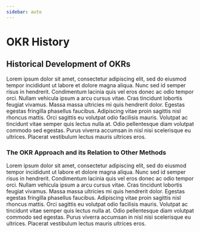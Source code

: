 ```yaml
---
sidebar: auto
---
```


# OKR History

## Historical Development of OKRs

Lorem ipsum dolor sit amet, consectetur adipiscing elit, sed do eiusmod tempor incididunt ut labore et dolore magna
aliqua. Nunc sed id semper risus in hendrerit. Condimentum lacinia quis vel eros donec ac odio tempor orci. Nullam
vehicula ipsum a arcu cursus vitae. Cras tincidunt lobortis feugiat vivamus. Massa massa ultricies mi quis hendrerit
dolor. Egestas egestas fringilla phasellus faucibus. Adipiscing vitae proin sagittis nisl rhoncus mattis. Orci sagittis
eu volutpat odio facilisis mauris. Volutpat ac tincidunt vitae semper quis lectus nulla at. Odio pellentesque diam
volutpat commodo sed egestas. Purus viverra accumsan in nisl nisi scelerisque eu ultrices. Placerat vestibulum lectus
mauris ultrices eros.

### The OKR Approach and its Relation to Other Methods

Lorem ipsum dolor sit amet, consectetur adipiscing elit, sed do eiusmod tempor incididunt ut labore et dolore magna
aliqua. Nunc sed id semper risus in hendrerit. Condimentum lacinia quis vel eros donec ac odio tempor orci. Nullam
vehicula ipsum a arcu cursus vitae. Cras tincidunt lobortis feugiat vivamus. Massa massa ultricies mi quis hendrerit
dolor. Egestas egestas fringilla phasellus faucibus. Adipiscing vitae proin sagittis nisl rhoncus mattis. Orci sagittis
eu volutpat odio facilisis mauris. Volutpat ac tincidunt vitae semper quis lectus nulla at. Odio pellentesque diam
volutpat commodo sed egestas. Purus viverra accumsan in nisl nisi scelerisque eu ultrices. Placerat vestibulum lectus
mauris ultrices eros.
